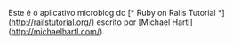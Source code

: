 Este é o aplicativo microblog do
[* Ruby on Rails Tutorial *] (http://railstutorial.org/)
escrito por [Michael Hartl] (http://michaelhartl.com/).
